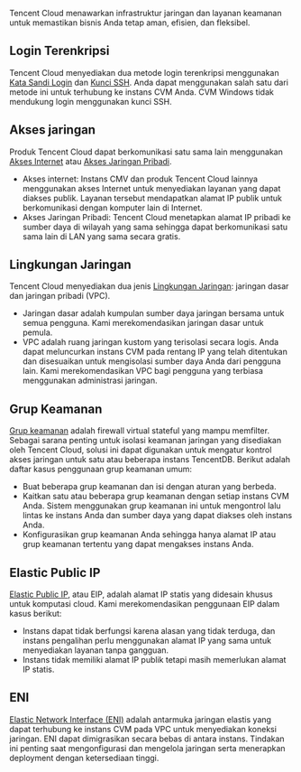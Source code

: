 Tencent Cloud menawarkan infrastruktur jaringan dan layanan keamanan untuk memastikan bisnis Anda tetap aman, efisien, dan fleksibel.

## Login Terenkripsi
Tencent Cloud menyediakan dua metode login terenkripsi menggunakan [Kata Sandi Login](https://intl.cloud.tencent.com/document/product/213/6093) dan [Kunci SSH](https://intl.cloud.tencent.com/document/product/213/6092). Anda dapat menggunakan salah satu dari metode ini untuk terhubung ke instans CVM Anda. CVM Windows tidak mendukung login menggunakan kunci SSH.

## Akses jaringan
Produk Tencent Cloud dapat berkomunikasi satu sama lain menggunakan [Akses Internet](https://intl.cloud.tencent.com/document/product/213/5224) atau [Akses Jaringan Pribadi](https://intl.cloud.tencent.com/document/product/213/5225).
 - Akses internet: Instans CMV dan produk Tencent Cloud lainnya menggunakan akses Internet untuk menyediakan layanan yang dapat diakses publik. Layanan tersebut mendapatkan alamat IP publik untuk berkomunikasi dengan komputer lain di Internet.
 - Akses Jaringan Pribadi: Tencent Cloud menetapkan alamat IP pribadi ke sumber daya di wilayah yang sama sehingga dapat berkomunikasi satu sama lain di LAN yang sama secara gratis. 

## Lingkungan Jaringan
Tencent Cloud menyediakan dua jenis [Lingkungan Jaringan](https://intl.cloud.tencent.com/document/product/213/5227): jaringan dasar dan jaringan pribadi (VPC).
 - Jaringan dasar adalah kumpulan sumber daya jaringan bersama untuk semua pengguna. Kami merekomendasikan jaringan dasar untuk pemula.
 - VPC adalah ruang jaringan kustom yang terisolasi secara logis. Anda dapat meluncurkan instans CVM pada rentang IP yang telah ditentukan dan disesuaikan untuk mengisolasi sumber daya Anda dari pengguna lain. Kami merekomendasikan VPC bagi pengguna yang terbiasa menggunakan administrasi jaringan.

## Grup Keamanan
[Grup keamanan](https://intl.cloud.tencent.com/document/product/213/12452) adalah firewall virtual stateful yang mampu memfilter. Sebagai sarana penting untuk isolasi keamanan jaringan yang disediakan oleh Tencent Cloud, solusi ini dapat digunakan untuk mengatur kontrol akses jaringan untuk satu atau beberapa instans TencentDB.
Berikut adalah daftar kasus penggunaan grup keamanan umum:
 - Buat beberapa grup keamanan dan isi dengan aturan yang berbeda.
 - Kaitkan satu atau beberapa grup keamanan dengan setiap instans CVM Anda. Sistem menggunakan grup keamanan ini untuk mengontrol lalu lintas ke instans Anda dan sumber daya yang dapat diakses oleh instans Anda.
 - Konfigurasikan grup keamanan Anda sehingga hanya alamat IP atau grup keamanan tertentu yang dapat mengakses instans Anda.

## Elastic Public IP
[Elastic Public IP](https://intl.cloud.tencent.com/document/product/213/5733), atau EIP, adalah alamat IP statis yang didesain khusus untuk komputasi cloud.
Kami merekomendasikan penggunaan EIP dalam kasus berikut:
 - Instans dapat tidak berfungsi karena alasan yang tidak terduga, dan instans pengalihan perlu menggunakan alamat IP yang sama untuk menyediakan layanan tanpa gangguan. 
 - Instans tidak memiliki alamat IP publik tetapi masih memerlukan alamat IP statis.

## ENI
[Elastic Network Interface (ENI)](https://intl.cloud.tencent.com/document/product/213/6514) adalah antarmuka jaringan elastis yang dapat terhubung ke instans CVM pada VPC untuk menyediakan koneksi jaringan. ENI dapat dimigrasikan secara bebas di antara instans. Tindakan ini penting saat mengonfigurasi dan mengelola jaringan serta menerapkan deployment dengan ketersediaan tinggi.
